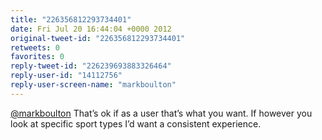 ```yaml
---
title: "226356812293734401"
date: Fri Jul 20 16:44:04 +0000 2012
original-tweet-id: "226356812293734401"
retweets: 0
favorites: 0
reply-tweet-id: "226239693883326464"
reply-user-id: "14112756"
reply-user-screen-name: "markboulton"
---
```

<a href="https://twitter.com/markboulton">@markboulton</a> That’s ok if as a user that’s what you want. If however you look at specific sport types I’d want a consistent experience.
